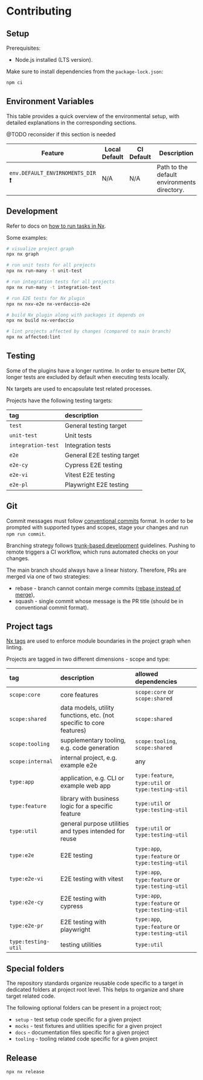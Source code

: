 # Contributing

## Setup

Prerequisites:

- Node.js installed (LTS version).

Make sure to install dependencies from the `package-lock.json`:

```sh
npm ci
```

## Environment Variables

This table provides a quick overview of the environmental setup, with detailed explanations in the corresponding sections.

@TODO reconsider if this section is needed

| Feature                                | Local Default | CI Default | Description                                 |
| -------------------------------------- | ------------- | ---------- | ------------------------------------------- |
| `env.DEFAULT_ENVIRNOMENTS_DIR` **❗️** | N/A           | N/A        | Path to the default environments directory. |

## Development

Refer to docs on [how to run tasks in Nx](https://nx.dev/core-features/run-tasks).

Some examples:

```sh
# visualize project graph
npx nx graph

# run unit tests for all projects
npx nx run-many -t unit-test

# run integration tests for all projects
npx nx run-many -t integration-test

# run E2E tests for Nx plugin
npx nx nxv-e2e nx-verdaccio-e2e

# build Nx plugin along with packages it depends on
npx nx build nx-verdaccio

# lint projects affected by changes (compared to main branch)
npx nx affected:lint
```

## Testing

Some of the plugins have a longer runtime. In order to ensure better DX, longer tests are excluded by default when executing tests locally.

Nx targets are used to encapsulate test related processes.

Projects have the following testing targets:

| tag                | description                |
| :----------------- | :------------------------- |
| `test`             | General testing target     |
| `unit-test`        | Unit tests                 |
| `integration-test` | Integration tests          |
| `e2e`              | General E2E testing target |
| `e2e-cy`           | Cypress E2E testing        |
| `e2e-vi`           | Vitest E2E testing         |
| `e2e-pl`           | Playwright E2E testing     |

## Git

Commit messages must follow [conventional commits](https://conventionalcommits.org/) format.
In order to be prompted with supported types and scopes, stage your changes and run `npm run commit`.

Branching strategy follows [trunk-based development](https://www.atlassian.com/continuous-delivery/continuous-integration/trunk-based-development) guidelines.
Pushing to remote triggers a CI workflow, which runs automated checks on your changes.

The main branch should always have a linear history.
Therefore, PRs are merged via one of two strategies:

- rebase - branch cannot contain merge commits ([rebase instead of merge](https://www.atlassian.com/git/tutorials/merging-vs-rebasing)),
- squash - single commit whose message is the PR title (should be in conventional commit format).

## Project tags

[Nx tags](https://nx.dev/core-features/enforce-module-boundaries) are used to enforce module boundaries in the project graph when linting.

Projects are tagged in two different dimensions - scope and type:

| tag                 | description                                                          | allowed dependencies                               |
| :------------------ | :------------------------------------------------------------------- | :------------------------------------------------- |
| `scope:core`        | core features                                                        | `scope:core` or `scope:shared`                     |
| `scope:shared`      | data models, utility functions, etc. (not specific to core features) | `scope:shared`                                     |
| `scope:tooling`     | supplementary tooling, e.g. code generation                          | `scope:tooling`, `scope:shared`                    |
| `scope:internal`    | internal project, e.g. example e2e                                   | any                                                |
| `type:app`          | application, e.g. CLI or example web app                             | `type:feature`, `type:util` or `type:testing-util` |
| `type:feature`      | library with business logic for a specific feature                   | `type:util` or `type:testing-util`                 |
| `type:util`         | general purpose utilities and types intended for reuse               | `type:util` or `type:testing-util`                 |
| `type:e2e`          | E2E testing                                                          | `type:app`, `type:feature` or `type:testing-util`  |
| `type:e2e-vi`       | E2E testing with vitest                                              | `type:app`, `type:feature` or `type:testing-util`  |
| `type:e2e-cy`       | E2E testing with cypress                                             | `type:app`, `type:feature` or `type:testing-util`  |
| `type:e2e-pr`       | E2E testing with playwright                                          | `type:app`, `type:feature` or `type:testing-util`  |
| `type:testing-util` | testing utilities                                                    | `type:util`                                        |

## Special folders

The repository standards organize reusable code specific to a target in dedicated folders at project root level.
This helps to organize and share target related code.

The following optional folders can be present in a project root;

- `setup` - test setup code specific for a given project
- `mocks` - test fixtures and utilities specific for a given project
- `docs` - documentation files specific for a given project
- `tooling` - tooling related code specific for a given project

## Release

```sh
npx nx release
```
